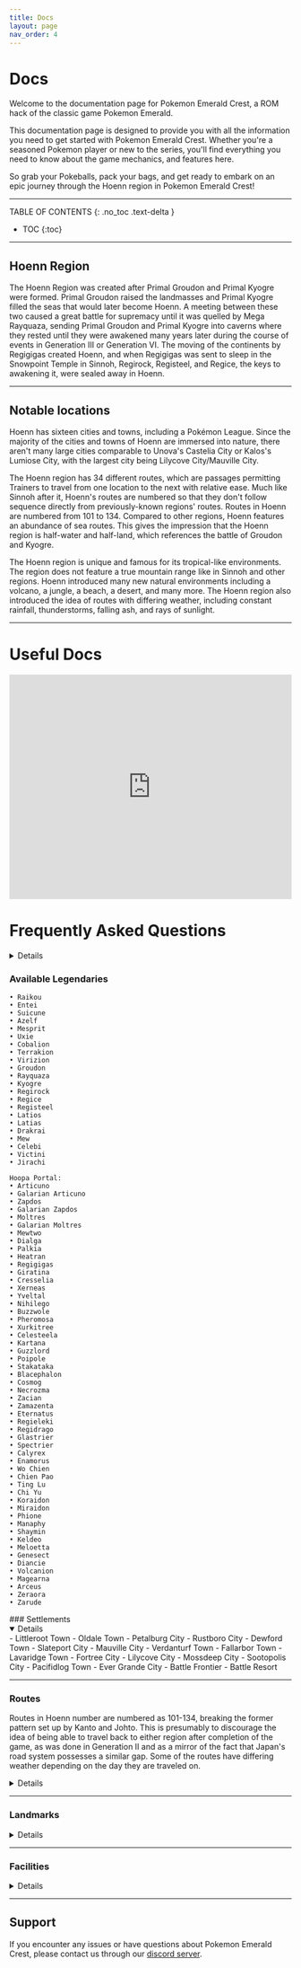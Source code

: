 ```yaml
---
title: Docs
layout: page
nav_order: 4
---
```

# Docs

Welcome to the documentation page for Pokemon Emerald Crest, a ROM hack of the classic game Pokemon Emerald.

This documentation page is designed to provide you with all the information you need to get started with Pokemon Emerald Crest. Whether you're a seasoned Pokemon player or new to the series, you'll find everything you need to know about the game mechanics, and features here.

So grab your Pokeballs, pack your bags, and get ready to embark on an epic journey through the Hoenn region in Pokemon Emerald Crest!

<script async src="https://pagead2.googlesyndication.com/pagead/js/adsbygoogle.js?client=ca-pub-4829462676030982"
     crossorigin="anonymous"></script>
<ins class="adsbygoogle"
     style="display:block; text-align:center;"
     data-ad-layout="in-article"
     data-ad-format="fluid"
     data-ad-client="ca-pub-4829462676030982"
     data-ad-slot="4072891190"></ins>
<script>
     (adsbygoogle = window.adsbygoogle || []).push({});
</script>

---

TABLE OF CONTENTS
{: .no_toc .text-delta }

- TOC
{:toc}

---

## Hoenn Region

The Hoenn Region was created after Primal Groudon and Primal Kyogre were formed. Primal Groudon raised the landmasses and Primal Kyogre filled the seas that would later become Hoenn. A meeting between these two caused a great battle for supremacy until it was quelled by Mega Rayquaza, sending Primal Groudon and Primal Kyogre into caverns where they rested until they were awakened many years later during the course of events in Generation III or Generation VI. The moving of the continents by Regigigas created Hoenn, and when Regigigas was sent to sleep in the Snowpoint Temple in Sinnoh, Regirock, Registeel, and Regice, the keys to awakening it, were sealed away in Hoenn.

---

## Notable locations

Hoenn has sixteen cities and towns, including a Pokémon League. Since the majority of the cities and towns of Hoenn are immersed into nature, there aren't many large cities comparable to Unova's Castelia City or Kalos's Lumiose City, with the largest city being Lilycove City/Mauville City.

<script async src="https://pagead2.googlesyndication.com/pagead/js/adsbygoogle.js?client=ca-pub-4829462676030982"
     crossorigin="anonymous"></script>
<ins class="adsbygoogle"
     style="display:block; text-align:center;"
     data-ad-layout="in-article"
     data-ad-format="fluid"
     data-ad-client="ca-pub-4829462676030982"
     data-ad-slot="4072891190"></ins>
<script>
     (adsbygoogle = window.adsbygoogle || []).push({});
</script>

The Hoenn region has 34 different routes, which are passages permitting Trainers to travel from one location to the next with relative ease. Much like Sinnoh after it, Hoenn's routes are numbered so that they don't follow sequence directly from previously-known regions' routes. Routes in Hoenn are numbered from 101 to 134. Compared to other regions, Hoenn features an abundance of sea routes. This gives the impression that the Hoenn region is half-water and half-land, which references the battle of Groudon and Kyogre.

The Hoenn region is unique and famous for its tropical-like environments. The region does not feature a true mountain range like in Sinnoh and other regions. Hoenn introduced many new natural environments including a volcano, a jungle, a beach, a desert, and many more. The Hoenn region also introduced the idea of routes with differing weather, including constant rainfall, thunderstorms, falling ash, and rays of sunlight.

---
<script async src="https://pagead2.googlesyndication.com/pagead/js/adsbygoogle.js?client=ca-pub-4829462676030982"
     crossorigin="anonymous"></script>
<ins class="adsbygoogle"
     style="display:block; text-align:center;"
     data-ad-layout="in-article"
     data-ad-format="fluid"
     data-ad-client="ca-pub-4829462676030982"
     data-ad-slot="4072891190"></ins>
<script>
     (adsbygoogle = window.adsbygoogle || []).push({});
</script>

# Useful Docs

<iframe src="https://romhackstudios.github.io/pages/html/docs-gen.html" width="100%" height="400px" frameBorder="0" style="border: 0;"></iframe>

# Frequently Asked Questions
<details close markdown="block">

## 1. How do I patch?
- To patch, follow the instructions provided [here](https://romhackstudios.github.io/pages/howtopatch.html).

## 2. Pokemon keep 'getting away' when I use the Dexnav?
- Hold 'a' while walking to prevent Pokemon from escaping when using Dexnav.

## 3. How do I evolve trade Evolutions?
- Visit a man in Devoncorp who will trade your Pokemon and trade it back to you, enabling its evolution.

## 4. How do I use Mega Pokemon?
- Obtain the Mega Ring from your PC at home, give a Mega Stone to a Pokemon, and in battle, press 'Fight', then start, and choose your move.

## 5. How do I use Z moves?
- Acquire the Z Ring from your father, give a Z Crystal to a Pokemon, and in battle, press 'Fight', then start, and pick your move.

## 6. Where is X Pokemon?
- Refer to the Wild Encounters document included in the original game download to locate specific Pokemon.

## 7. How do I use Mystery Gift?
- Take the escalator in a Pokemon Center and talk to the man on the left. Ensure to save before using the code and check for correct typing.

## 8. Where do I get the EXP share/all?
- Complete the task assigned by Mr. Stone (delivering the letter to Steven) and return to him.

## 9. How do I Wonder Trade?
- Beat Brawly, then access your PC at home to initiate a trade of your Pokemon for another of the same level.

## 10. What are Hidden Pokemon?
- Hidden Pokemon appear at the bottom of the Dexnav and can be activated by talking to a scientist in Devoncorp. They can appear after making 100 steps without encountering any Pokemon.

## 11. How do I shiny hunt?
- Increase your chances of encountering a shiny Pokemon by performing a 'chain' using the Dexnav.

## 12. How do I switch bikes?
- While riding your bike, press the L button on your screen or the assigned button for it.

## 13. How do I save?
- Open your menu and press left or right on the D-Pad to access the save option.

## 14. Where's the rare candy code?
- Locate the rare candy code on the GameCube in your house at Littleroot.

## 15. Where can I find most of the newly added legendaries?
 - You will need to capture Hoopa first. Hoopa is a roaming encounter that you can find once you obtain the 5th badge, starting from v1.0.9.2. Hoopa likes to lead your party, and once a day, it will open up portals while you're adventuring, summoning Ultra Beasts and other legendary Pokémon. 

### Hoopa Portal Locations

```
Routes: 
  ROUTE103,
  ROUTE104,
  ROUTE105,
  ROUTE110,
  ROUTE111,
  ROUTE113,
  ROUTE114,
  ROUTE117,
  ROUTE119,
  ROUTE120,
  ROUTE124,
  ROUTE126,

Misc: 
  SKY_PILLAR_OUTSIDE,
  AQUA_HIDEOUT_B2F,
  MT_CHIMNEY,
  NEW_MAUVILLE_INSIDE,
  ABANDONED_SHIP_UNDERWATER2,
  GRANITE_CAVE_B2F,
  MT_PYRE_EXTERIOR,
  NEW_MAUVILLE_INSIDE,
  PETALBURG_WOODS,
  RUSTURF_TUNNEL
```
</details>
<script async src="https://pagead2.googlesyndication.com/pagead/js/adsbygoogle.js?client=ca-pub-4829462676030982"
     crossorigin="anonymous"></script>
<ins class="adsbygoogle"
     style="display:block; text-align:center;"
     data-ad-layout="in-article"
     data-ad-format="fluid"
     data-ad-client="ca-pub-4829462676030982"
     data-ad-slot="4072891190"></ins>
<script>
     (adsbygoogle = window.adsbygoogle || []).push({});
</script>

### Available Legendaries

```
• Raikou
• Entei
• Suicune
• Azelf
• Mesprit
• Uxie
• Cobalion
• Terrakion
• Virizion 
• Groudon
• Rayquaza
• Kyogre 
• Regirock
• Regice
• Registeel 
• Latios
• Latias
• Drakrai
• Mew
• Celebi
• Victini
• Jirachi

Hoopa Portal:
• Articuno
• Galarian Articuno
• Zapdos
• Galarian Zapdos
• Moltres
• Galarian Moltres
• Mewtwo
• Dialga
• Palkia
• Heatran
• Regigigas
• Giratina
• Cresselia
• Xerneas
• Yveltal
• Nihilego
• Buzzwole
• Pheromosa
• Xurkitree
• Celesteela
• Kartana
• Guzzlord
• Poipole
• Stakataka
• Blacephalon
• Cosmog
• Necrozma
• Zacian
• Zamazenta
• Eternatus
• Regieleki
• Regidrago
• Glastrier
• Spectrier
• Calyrex
• Enamorus
• Wo Chien
• Chien Pao
• Ting Lu
• Chi Yu
• Koraidon
• Miraidon
• Phione
• Manaphy
• Shaymin
• Keldeo
• Meloetta
• Genesect
• Diancie
• Volcanion
• Magearna
• Arceus
• Zeraora
• Zarude
```
</details>
### Settlements 
<details open markdown="block">
- Littleroot Town
- Oldale Town
- Petalburg City
- Rustboro City
- Dewford Town
- Slateport City
- Mauville City
- Verdanturf Town
- Fallarbor Town
- Lavaridge Town
- Fortree City
- Lilycove City
- Mossdeep City
- Sootopolis City
- Pacifidlog Town
- Ever Grande City
- Battle Frontier
- Battle Resort
</details>

<script async src="https://pagead2.googlesyndication.com/pagead/js/adsbygoogle.js?client=ca-pub-4829462676030982"
     crossorigin="anonymous"></script>
<ins class="adsbygoogle"
     style="display:block; text-align:center;"
     data-ad-layout="in-article"
     data-ad-format="fluid"
     data-ad-client="ca-pub-4829462676030982"
     data-ad-slot="4072891190"></ins>
<script>
     (adsbygoogle = window.adsbygoogle || []).push({});
</script>

---

### Routes 

Routes in Hoenn number are numbered as 101-134, breaking the former pattern set up by Kanto and Johto. This is presumably to discourage the idea of being able to travel back to either region after completion of the game, as was done in Generation II and as a mirror of the fact that Japan's road system possesses a similar gap. Some of the routes have differing weather depending on the day they are traveled on.

<script async src="https://pagead2.googlesyndication.com/pagead/js/adsbygoogle.js?client=ca-pub-4829462676030982"
     crossorigin="anonymous"></script>
<ins class="adsbygoogle"
     style="display:block; text-align:center;"
     data-ad-layout="in-article"
     data-ad-format="fluid"
     data-ad-client="ca-pub-4829462676030982"
     data-ad-slot="4072891190"></ins>
<script>
     (adsbygoogle = window.adsbygoogle || []).push({});
</script>

<details close markdown="block">
  <script async src="https://pagead2.googlesyndication.com/pagead/js/adsbygoogle.js?client=ca-pub-4829462676030982"
     crossorigin="anonymous"></script>
<ins class="adsbygoogle"
     style="display:block; text-align:center;"
     data-ad-layout="in-article"
     data-ad-format="fluid"
     data-ad-client="ca-pub-4829462676030982"
     data-ad-slot="4072891190"></ins>
<script>
     (adsbygoogle = window.adsbygoogle || []).push({});
</script>
- [Route 101](https://romhackstudios.github.io/pages/routes/route101.html)
- [Route 102](https://romhackstudios.github.io/pages/routes/route102.html)
- Route 103
- Route 104
- Route 105
- Route 106
- Route 107
- Route 108
- Route 109
- Route 110
- Route 111
- Route 112
- [Route 113](https://romhackstudios.github.io/pages/routes/route113.html)
- Route 114
- Route 115
- Route 116
- Route 117
- Route 118
- Route 119
- Route 120
- Route 121
- Route 122
- Route 123
- Route 124
- Route 125
- Route 126
- Route 127 
- Route 128
- Route 129
- Route 130
- Route 131
- [Route 132](https://romhackstudios.github.io/pages/routes/route132.html)
- Route 133
- Route 134
- Underwater
</details>

---
<script async src="https://pagead2.googlesyndication.com/pagead/js/adsbygoogle.js?client=ca-pub-4829462676030982"
     crossorigin="anonymous"></script>
<ins class="adsbygoogle"
     style="display:block; text-align:center;"
     data-ad-layout="in-article"
     data-ad-format="fluid"
     data-ad-client="ca-pub-4829462676030982"
     data-ad-slot="4072891190"></ins>
<script>
     (adsbygoogle = window.adsbygoogle || []).push({});
</script>

### Landmarks 
<details close markdown="block">
  <script async src="https://pagead2.googlesyndication.com/pagead/js/adsbygoogle.js?client=ca-pub-4829462676030982"
     crossorigin="anonymous"></script>
<ins class="adsbygoogle"
     style="display:block; text-align:center;"
     data-ad-layout="in-article"
     data-ad-format="fluid"
     data-ad-client="ca-pub-4829462676030982"
     data-ad-slot="4072891190"></ins>
<script>
     (adsbygoogle = window.adsbygoogle || []).push({});
</script>
- Petalburg Woods
- Rusturf Tunnel
- Island Cave
- Granite Cave
- Abandoned Ship
- Sea Mauville
- Oceanic Museum
- Seaside Cycling Road
- Trick House
- Mauville Game Corner
- New Mauville
- Trainer Hill
- Desert Ruins
- Mirage Tower
- Fiery Path
- Jagged Pass
- Mt. Chimney
- Desert Underpass
- Meteor Falls
- Weather Institute
- Scorched Slab
- Ancient Tomb
- Safari Zone
- Mt. Pyre
- Lilycove Museum
- Shoal Cave
- Team Aqua Hideout
- Team Magma Hideout (Lilycove, Jagged Pass)
- Mossdeep Space Center
- Seafloor Cavern
- Cave of Origin
- Mirage Island
- Sky Pillar
- Victory Road
- Sealed Chamber
- Artisan Cave
- Altering Cave
- Southern Island
- Marine Cave
- Terra Cave
</details>

---
  
### Facilities 
<details close markdown="block">
  <script async src="https://pagead2.googlesyndication.com/pagead/js/adsbygoogle.js?client=ca-pub-4829462676030982"
     crossorigin="anonymous"></script>
<ins class="adsbygoogle"
     style="display:block; text-align:center;"
     data-ad-layout="in-article"
     data-ad-format="fluid"
     data-ad-client="ca-pub-4829462676030982"
     data-ad-slot="4072891190"></ins>
<script>
     (adsbygoogle = window.adsbygoogle || []).push({});
</script>
- Contest Hall
- Battle Maison
- Battle Tower
- Battle Tent
</details>

---
<script async src="https://pagead2.googlesyndication.com/pagead/js/adsbygoogle.js?client=ca-pub-4829462676030982"
     crossorigin="anonymous"></script>
<ins class="adsbygoogle"
     style="display:block; text-align:center;"
     data-ad-layout="in-article"
     data-ad-format="fluid"
     data-ad-client="ca-pub-4829462676030982"
     data-ad-slot="4072891190"></ins>
<script>
     (adsbygoogle = window.adsbygoogle || []).push({});
</script>

## Support

If you encounter any issues or have questions about Pokemon Emerald Crest, please contact us through our [discord server].

[discord server]: https://discord.gg/aaghat-s-server-965900074532081674
